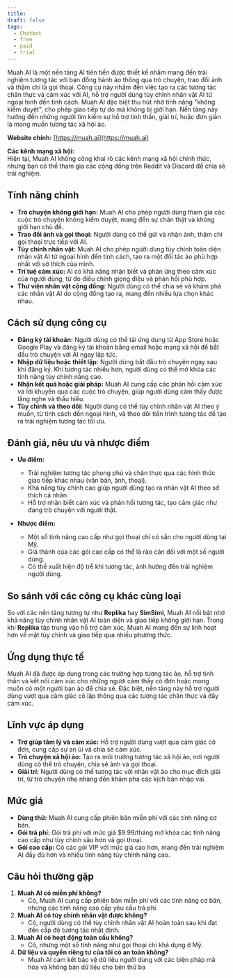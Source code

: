 ```yaml
---
title: 
draft: false
tags:
  - Chatbot
  - free
  - paid
  - trial
---
```

Muah AI là một nền tảng AI tiên tiến được thiết kế nhằm mang đến trải nghiệm tương tác với bạn đồng hành ảo thông qua trò chuyện, trao đổi ảnh và thậm chí là gọi thoại. Công cụ này nhắm đến việc tạo ra các tương tác chân thực và cảm xúc với AI, hỗ trợ người dùng tùy chỉnh nhân vật AI từ ngoại hình đến tính cách. Muah AI đặc biệt thu hút nhờ tính năng "không kiểm duyệt", cho phép giao tiếp tự do mà không bị giới hạn. Nền tảng này hướng đến những người tìm kiếm sự hỗ trợ tinh thần, giải trí, hoặc đơn giản là mong muốn tương tác xã hội ảo.

**Website chính:** [https://muah.ai](https://muah.ai)

**Các kênh mạng xã hội:**  
Hiện tại, Muah AI không công khai rõ các kênh mạng xã hội chính thức, nhưng bạn có thể tham gia các cộng đồng trên Reddit và Discord để chia sẻ trải nghiệm.

## Tính năng chính

- **Trò chuyện không giới hạn:** Muah AI cho phép người dùng tham gia các cuộc trò chuyện không kiểm duyệt, mang đến sự chân thật và không giới hạn chủ đề.
- **Trao đổi ảnh và gọi thoại:** Người dùng có thể gửi và nhận ảnh, thậm chí gọi thoại trực tiếp với AI.
- **Tùy chỉnh nhân vật:** Muah AI cho phép người dùng tùy chỉnh toàn diện nhân vật AI từ ngoại hình đến tính cách, tạo ra một đối tác ảo phù hợp nhất với sở thích của mình.
- **Trí tuệ cảm xúc:** AI có khả năng nhận biết và phản ứng theo cảm xúc của người dùng, từ đó điều chỉnh giọng điệu và phản hồi phù hợp.
- **Thư viện nhân vật cộng đồng:** Người dùng có thể chia sẻ và khám phá các nhân vật AI do cộng đồng tạo ra, mang đến nhiều lựa chọn khác nhau.

## Cách sử dụng công cụ

- **Đăng ký tài khoản:** Người dùng có thể tải ứng dụng từ App Store hoặc Google Play và đăng ký tài khoản bằng email hoặc mạng xã hội để bắt đầu trò chuyện với AI ngay lập tức.
- **Nhập dữ liệu hoặc thiết lập:** Người dùng bắt đầu trò chuyện ngay sau khi đăng ký. Khi tương tác nhiều hơn, người dùng có thể mở khóa các tính năng tùy chỉnh nâng cao.
- **Nhận kết quả hoặc giải pháp:** Muah AI cung cấp các phản hồi cảm xúc và lời khuyên qua các cuộc trò chuyện, giúp người dùng cảm thấy được lắng nghe và thấu hiểu.
- **Tùy chỉnh và theo dõi:** Người dùng có thể tùy chỉnh nhân vật AI theo ý muốn, từ tính cách đến ngoại hình, và theo dõi tiến trình tương tác để tạo ra trải nghiệm tương tác tối ưu.

## Đánh giá, nêu ưu và nhược điểm

- **Ưu điểm:**
    
    - Trải nghiệm tương tác phong phú và chân thực qua các hình thức giao tiếp khác nhau (văn bản, ảnh, thoại).
    - Khả năng tùy chỉnh cao giúp người dùng tạo ra nhân vật AI theo sở thích cá nhân.
    - Hỗ trợ nhận biết cảm xúc và phản hồi tương tác, tạo cảm giác như đang trò chuyện với người thật.
- **Nhược điểm:**
    
    - Một số tính năng cao cấp như gọi thoại chỉ có sẵn cho người dùng tại Mỹ.
    - Giá thành của các gói cao cấp có thể là rào cản đối với một số người dùng.
    - Có thể xuất hiện độ trễ khi tương tác, ảnh hưởng đến trải nghiệm người dùng.

## So sánh với các công cụ khác cùng loại

So với các nền tảng tương tự như **Replika** hay **SimSimi**, Muah AI nổi bật nhờ khả năng tùy chỉnh nhân vật AI toàn diện và giao tiếp không giới hạn. Trong khi **Replika** tập trung vào hỗ trợ cảm xúc, Muah AI mang đến sự linh hoạt hơn về mặt tùy chỉnh và giao tiếp qua nhiều phương thức.

## Ứng dụng thực tế

Muah AI đã được áp dụng trong các trường hợp tương tác ảo, hỗ trợ tinh thần và kết nối cảm xúc cho những người cảm thấy cô đơn hoặc mong muốn có một người bạn ảo để chia sẻ. Đặc biệt, nền tảng này hỗ trợ người dùng vượt qua cảm giác cô lập thông qua các tương tác chân thực và đầy cảm xúc.

## Lĩnh vực áp dụng

- **Trợ giúp tâm lý và cảm xúc:** Hỗ trợ người dùng vượt qua cảm giác cô đơn, cung cấp sự an ủi và chia sẻ cảm xúc.
- **Trò chuyện xã hội ảo:** Tạo ra môi trường tương tác xã hội ảo, nơi người dùng có thể trò chuyện, chia sẻ ảnh và gọi thoại.
- **Giải trí:** Người dùng có thể tương tác với nhân vật ảo cho mục đích giải trí, từ trò chuyện nhẹ nhàng đến khám phá các kịch bản nhập vai.

## Mức giá

- **Dùng thử:** Muah AI cung cấp phiên bản miễn phí với các tính năng cơ bản.
- **Gói trả phí:** Gói trả phí với mức giá $9.99/tháng mở khóa các tính năng cao cấp như tùy chỉnh sâu hơn và gọi thoại.
- **Gói cao cấp:** Có các gói VIP với mức giá cao hơn, mang đến trải nghiệm AI đầy đủ hơn và nhiều tính năng tùy chỉnh nâng cao.

## Câu hỏi thường gặp

1. **Muah AI có miễn phí không?**
    - Có, Muah AI cung cấp phiên bản miễn phí với các tính năng cơ bản, nhưng các tính năng cao cấp yêu cầu trả phí.
2. **Muah AI có tùy chỉnh nhân vật được không?**
    - Có, người dùng có thể tùy chỉnh nhân vật AI hoàn toàn sau khi đạt đến cấp độ tương tác nhất định.
3. **Muah AI có hoạt động toàn cầu không?**
    - Có, nhưng một số tính năng như gọi thoại chỉ khả dụng ở Mỹ.
4. **Dữ liệu và quyền riêng tư của tôi có an toàn không?**
    - Muah AI cam kết bảo vệ dữ liệu người dùng với các biện pháp mã hóa và không bán dữ liệu cho bên thứ ba